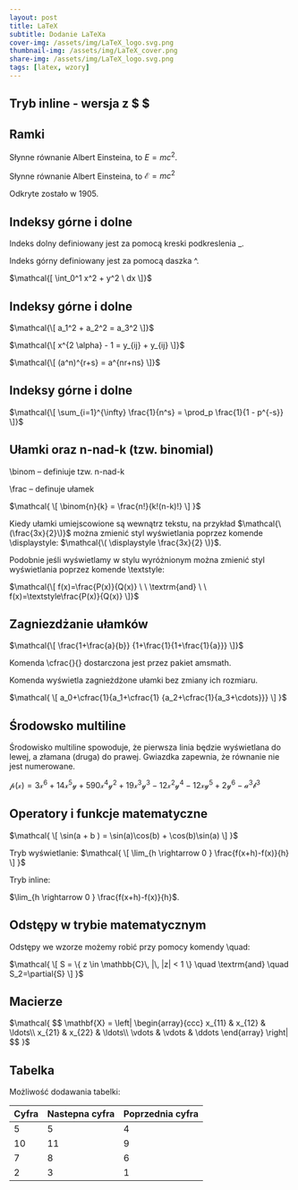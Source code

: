 ```yaml
---
layout: post
title: LaTeX 
subtitle: Dodanie LaTeXa
cover-img: /assets/img/LaTeX_logo.svg.png
thumbnail-img: /assets/img/LaTeX_cover.png
share-img: /assets/img/LaTeX_logo.svg.png
tags: [latex, wzory]
---
```


## Tryb inline - wersja z $ $

## Ramki
Słynne równanie Albert Einsteina, to $E=mc^2$.


Słynne równanie Albert Einsteina, to $\mathcal{E}=mc^2$

Odkryte zostało w 1905.

## Indeksy górne i dolne
Indeks dolny definiowany jest za pomocą kreski podkreslenia _.

Indeks górny definiowany jest za pomocą daszka ^.

$\mathcal{[ \int_0^1 x^2 + y^2 \ dx \]}$

## Indeksy górne i dolne
$\mathcal{\[ a_1^2 + a_2^2 = a_3^2 \]}$

$\mathcal{\[ x^{2 \alpha} - 1 = y_{ij} + y_{ij} \]}$

$\mathcal{\[ (a^n)^{r+s} = a^{nr+ns} \]}$

## Indeksy górne i dolne
$\mathcal{\[ \sum_{i=1}^{\infty} \frac{1}{n^s} = \prod_p \frac{1}{1 - p^{-s}} \]}$

## Ułamki oraz n-nad-k (tzw. binomial)
\binom – definiuje tzw. n-nad-k

\frac – definuje ułamek

$\mathcal{
\[
\binom{n}{k} = \frac{n!}{k!(n-k)!}
\]
}$

Kiedy ułamki umiejscowione są wewnątrz tekstu,
na przykład $\mathcal{\(\frac{3x}{2}\)}$
można zmienić styl wyświetlania poprzez
komende \displaystyle:
$\mathcal{\( \displaystyle \frac{3x}{2} \)}$.

Podobnie jeśli wyświetlamy w stylu wyróżnionym
można zmienić styl wyświetlania poprzez
komende \textstyle:

$\mathcal{\[ f(x)=\frac{P(x)}{Q(x)} \ \ \textrm{and} \ \
f(x)=\textstyle\frac{P(x)}{Q(x)} \]}$

## Zagniezdżanie ułamków
$\mathcal{\[ \frac{1+\frac{a}{b}}
{1+\frac{1}{1+\frac{1}{a}}} \]}$

Komenda \cfrac{}{} dostarczona jest przez pakiet amsmath.

Komenda wyświetla zagnieżdżone ułamki bez zmiany ich rozmiaru.

$\mathcal{
\[
a_0+\cfrac{1}{a_1+\cfrac{1}
{a_2+\cfrac{1}{a_3+\cdots}}}
\]
}$

## Środowsko multiline
Środowisko multiline spowoduje, że pierwsza linia będzie wyświetlana do lewej, a złamana (druga) do prawej. Gwiazdka zapewnia, że równanie nie jest numerowane.

$\mathcal{
p(x) = 3x^6 + 14x^5y + 590x^4y^2 + 19x^3y^3 - 12x^2y^4 - 12xy^5 + 2y^6 - a^3b^3
}$

## Operatory i funkcje matematyczne
$\mathcal{
\[
\sin(a + b ) = \sin(a)\cos(b) + \cos(b)\sin(a)
\]
}$

Tryb wyświetlanie: 
$\mathcal{
\[
\lim_{h \rightarrow 0 } \frac{f(x+h)-f(x)}{h} \]
}$

Tryb inline: 

$\lim_{h \rightarrow 0 }
\frac{f(x+h)-f(x)}{h}$.


## Odstępy w trybie matematycznym
Odstępy we wzorze możemy robić przy pomocy komendy \quad:

$\mathcal{
\[ S = \{ z \in \mathbb{C}\, |\, |z| < 1 \}
\quad \textrm{and} \quad S_2=\partial{S} \]
}$


## Macierze
$\mathcal{
$$
\mathbf{X} = 
\left| \begin{array}{ccc} 
x_{11} & x_{12} & \ldots\\
x_{21} & x_{22} & \ldots\\
\vdots & \vdots & \ddots
\end{array} \right|
$$
}$


## Tabelka

Możliwość dodawania tabelki:

| Cyfra | Nastepna cyfra | Poprzednia cyfra |
| :------ |:--- | :--- |
| 5 | 5 | 4 |
| 10 | 11 | 9 |
| 7 | 8 | 6 |
| 2 | 3 | 1 |